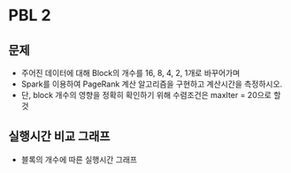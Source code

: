 # PBL 2
## 문제
- 주어진 데이터에 대해 Block의 개수를 16, 8, 4, 2, 1개로 바꾸어가며
- Spark를 이용하여 PageRank 계산 알고리즘을 구현하고 계산시간을 측정하시오.
- 단, block 개수의 영향을 정확히 확인하기 위해 수렴조건은 maxIter = 20으로 할 것

## 실행시간 비교 그래프
- 블록의 개수에 따른 실행시간 그래프